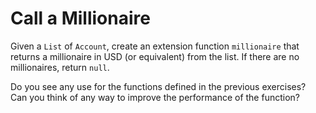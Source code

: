 # Call a Millionaire

Given a `List` of `Account`, create an extension function `millionaire` that returns a millionaire in USD (or equivalent) from the list.
If there are no millionaires, return `null`.

<div class="hint">
  Do you see any use for the functions defined in the previous exercises?
</div>

<div class="hint">
  Can you think of any way to improve the performance of the function?
</div>
